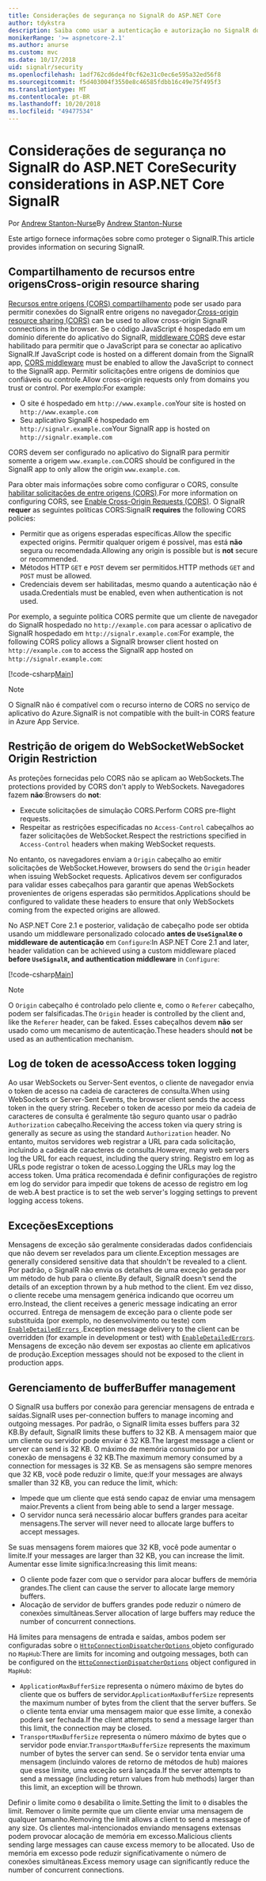 ```yaml
---
title: Considerações de segurança no SignalR do ASP.NET Core
author: tdykstra
description: Saiba como usar a autenticação e autorização no SignalR do ASP.NET Core.
monikerRange: '>= aspnetcore-2.1'
ms.author: anurse
ms.custom: mvc
ms.date: 10/17/2018
uid: signalr/security
ms.openlocfilehash: 1adf762cd6de4f0cf62e31c0ec6e595a32ed56f8
ms.sourcegitcommit: f5d403004f3550e8c46585fdbb16c49e75f495f3
ms.translationtype: MT
ms.contentlocale: pt-BR
ms.lasthandoff: 10/20/2018
ms.locfileid: "49477534"
---
```

# <a name="security-considerations-in-aspnet-core-signalr"></a><span data-ttu-id="5b71e-103">Considerações de segurança no SignalR do ASP.NET Core</span><span class="sxs-lookup"><span data-stu-id="5b71e-103">Security considerations in ASP.NET Core SignalR</span></span>

<span data-ttu-id="5b71e-104">Por [Andrew Stanton-Nurse](https://twitter.com/anurse)</span><span class="sxs-lookup"><span data-stu-id="5b71e-104">By [Andrew Stanton-Nurse](https://twitter.com/anurse)</span></span>

<span data-ttu-id="5b71e-105">Este artigo fornece informações sobre como proteger o SignalR.</span><span class="sxs-lookup"><span data-stu-id="5b71e-105">This article provides information on securing SignalR.</span></span>

## <a name="cross-origin-resource-sharing"></a><span data-ttu-id="5b71e-106">Compartilhamento de recursos entre origens</span><span class="sxs-lookup"><span data-stu-id="5b71e-106">Cross-origin resource sharing</span></span>

<span data-ttu-id="5b71e-107">[Recursos entre origens (CORS) compartilhamento](https://www.w3.org/TR/cors/) pode ser usado para permitir conexões do SignalR entre origens no navegador.</span><span class="sxs-lookup"><span data-stu-id="5b71e-107">[Cross-origin resource sharing (CORS)](https://www.w3.org/TR/cors/) can be used to allow cross-origin SignalR connections in the browser.</span></span> <span data-ttu-id="5b71e-108">Se o código JavaScript é hospedado em um domínio diferente do aplicativo do SignalR, [middleware CORS](xref:security/cors) deve estar habilitado para permitir que o JavaScript para se conectar ao aplicativo SignalR.</span><span class="sxs-lookup"><span data-stu-id="5b71e-108">If JavaScript code is hosted on a different domain from the SignalR app, [CORS middleware](xref:security/cors) must be enabled to allow the JavaScript to connect to the SignalR app.</span></span> <span data-ttu-id="5b71e-109">Permitir solicitações entre origens de domínios que confiáveis ou controle.</span><span class="sxs-lookup"><span data-stu-id="5b71e-109">Allow cross-origin requests only from domains you trust or control.</span></span> <span data-ttu-id="5b71e-110">Por exemplo:</span><span class="sxs-lookup"><span data-stu-id="5b71e-110">For example:</span></span>

* <span data-ttu-id="5b71e-111">O site é hospedado em `http://www.example.com`</span><span class="sxs-lookup"><span data-stu-id="5b71e-111">Your site is hosted on `http://www.example.com`</span></span>
* <span data-ttu-id="5b71e-112">Seu aplicativo SignalR é hospedado em `http://signalr.example.com`</span><span class="sxs-lookup"><span data-stu-id="5b71e-112">Your SignalR app is hosted on `http://signalr.example.com`</span></span>

<span data-ttu-id="5b71e-113">CORS devem ser configurado no aplicativo do SignalR para permitir somente a origem `www.example.com`.</span><span class="sxs-lookup"><span data-stu-id="5b71e-113">CORS should be configured in the SignalR app to only allow the origin `www.example.com`.</span></span>

<span data-ttu-id="5b71e-114">Para obter mais informações sobre como configurar o CORS, consulte [habilitar solicitações de entre origens (CORS)](xref:security/cors).</span><span class="sxs-lookup"><span data-stu-id="5b71e-114">For more information on configuring CORS, see [Enable Cross-Origin Requests (CORS)](xref:security/cors).</span></span> <span data-ttu-id="5b71e-115">O SignalR **requer** as seguintes políticas CORS:</span><span class="sxs-lookup"><span data-stu-id="5b71e-115">SignalR **requires** the following CORS policies:</span></span>

* <span data-ttu-id="5b71e-116">Permitir que as origens esperadas específicas.</span><span class="sxs-lookup"><span data-stu-id="5b71e-116">Allow the specific expected origins.</span></span> <span data-ttu-id="5b71e-117">Permitir qualquer origem é possível, mas está **não** segura ou recomendada.</span><span class="sxs-lookup"><span data-stu-id="5b71e-117">Allowing any origin is possible but is **not** secure or recommended.</span></span>
* <span data-ttu-id="5b71e-118">Métodos HTTP `GET` e `POST` devem ser permitidos.</span><span class="sxs-lookup"><span data-stu-id="5b71e-118">HTTP methods `GET` and `POST` must be allowed.</span></span>
* <span data-ttu-id="5b71e-119">Credenciais devem ser habilitadas, mesmo quando a autenticação não é usada.</span><span class="sxs-lookup"><span data-stu-id="5b71e-119">Credentials must be enabled, even when authentication is not used.</span></span>

<span data-ttu-id="5b71e-120">Por exemplo, a seguinte política CORS permite que um cliente de navegador do SignalR hospedado no `http://example.com` para acessar o aplicativo de SignalR hospedado em `http://signalr.example.com`:</span><span class="sxs-lookup"><span data-stu-id="5b71e-120">For example, the following CORS policy allows a SignalR browser client hosted on `http://example.com` to access the SignalR app hosted on `http://signalr.example.com`:</span></span>

[!code-csharp[Main](security/sample/Startup.cs?name=snippet1)]

> [!NOTE]
> <span data-ttu-id="5b71e-121">O SignalR não é compatível com o recurso interno de CORS no serviço de aplicativo do Azure.</span><span class="sxs-lookup"><span data-stu-id="5b71e-121">SignalR is not compatible with the built-in CORS feature in Azure App Service.</span></span>

## <a name="websocket-origin-restriction"></a><span data-ttu-id="5b71e-122">Restrição de origem do WebSocket</span><span class="sxs-lookup"><span data-stu-id="5b71e-122">WebSocket Origin Restriction</span></span>

<span data-ttu-id="5b71e-123">As proteções fornecidas pelo CORS não se aplicam ao WebSockets.</span><span class="sxs-lookup"><span data-stu-id="5b71e-123">The protections provided by CORS don't apply to WebSockets.</span></span> <span data-ttu-id="5b71e-124">Navegadores fazem **não**:</span><span class="sxs-lookup"><span data-stu-id="5b71e-124">Browsers do **not**:</span></span>

* <span data-ttu-id="5b71e-125">Execute solicitações de simulação CORS.</span><span class="sxs-lookup"><span data-stu-id="5b71e-125">Perform CORS pre-flight requests.</span></span>
* <span data-ttu-id="5b71e-126">Respeitar as restrições especificadas no `Access-Control` cabeçalhos ao fazer solicitações de WebSocket.</span><span class="sxs-lookup"><span data-stu-id="5b71e-126">Respect the restrictions specified in `Access-Control` headers when making WebSocket requests.</span></span>

<span data-ttu-id="5b71e-127">No entanto, os navegadores enviam a `Origin` cabeçalho ao emitir solicitações de WebSocket.</span><span class="sxs-lookup"><span data-stu-id="5b71e-127">However, browsers do send the `Origin` header when issuing WebSocket requests.</span></span> <span data-ttu-id="5b71e-128">Aplicativos devem ser configurados para validar esses cabeçalhos para garantir que apenas WebSockets provenientes de origens esperadas são permitidos.</span><span class="sxs-lookup"><span data-stu-id="5b71e-128">Applications should be configured to validate these headers to ensure that only WebSockets coming from the expected origins are allowed.</span></span>

<span data-ttu-id="5b71e-129">No ASP.NET Core 2.1 e posterior, validação de cabeçalho pode ser obtida usando um middleware personalizado colocado **antes de `UseSignalR`e o middleware de autenticação** em `Configure`:</span><span class="sxs-lookup"><span data-stu-id="5b71e-129">In ASP.NET Core 2.1 and later, header validation can be achieved using a custom middleware placed **before `UseSignalR`, and authentication middleware** in `Configure`:</span></span>

[!code-csharp[Main](security/sample/Startup.cs?name=snippet2)]

> [!NOTE]
> <span data-ttu-id="5b71e-130">O `Origin` cabeçalho é controlado pelo cliente e, como o `Referer` cabeçalho, podem ser falsificadas.</span><span class="sxs-lookup"><span data-stu-id="5b71e-130">The `Origin` header is controlled by the client and, like the `Referer` header, can be faked.</span></span> <span data-ttu-id="5b71e-131">Esses cabeçalhos devem **não** ser usado como um mecanismo de autenticação.</span><span class="sxs-lookup"><span data-stu-id="5b71e-131">These headers should **not** be used as an authentication mechanism.</span></span>

## <a name="access-token-logging"></a><span data-ttu-id="5b71e-132">Log de token de acesso</span><span class="sxs-lookup"><span data-stu-id="5b71e-132">Access token logging</span></span>

<span data-ttu-id="5b71e-133">Ao usar WebSockets ou Server-Sent eventos, o cliente de navegador envia o token de acesso na cadeia de caracteres de consulta.</span><span class="sxs-lookup"><span data-stu-id="5b71e-133">When using WebSockets or Server-Sent Events, the browser client sends the access token in the query string.</span></span> <span data-ttu-id="5b71e-134">Receber o token de acesso por meio da cadeia de caracteres de consulta é geralmente tão seguro quanto usar o padrão `Authorization` cabeçalho.</span><span class="sxs-lookup"><span data-stu-id="5b71e-134">Receiving the access token via query string is generally as secure as using the standard `Authorization` header.</span></span> <span data-ttu-id="5b71e-135">No entanto, muitos servidores web registrar a URL para cada solicitação, incluindo a cadeia de caracteres de consulta.</span><span class="sxs-lookup"><span data-stu-id="5b71e-135">However, many web servers log the URL for each request, including the query string.</span></span> <span data-ttu-id="5b71e-136">Registro em log as URLs pode registrar o token de acesso.</span><span class="sxs-lookup"><span data-stu-id="5b71e-136">Logging the URLs may log the access token.</span></span> <span data-ttu-id="5b71e-137">Uma prática recomendada é definir configurações de registro em log do servidor para impedir que tokens de acesso de registro em log de web.</span><span class="sxs-lookup"><span data-stu-id="5b71e-137">A best practice is to set the web server's logging settings to prevent logging access tokens.</span></span>

## <a name="exceptions"></a><span data-ttu-id="5b71e-138">Exceções</span><span class="sxs-lookup"><span data-stu-id="5b71e-138">Exceptions</span></span>

<span data-ttu-id="5b71e-139">Mensagens de exceção são geralmente consideradas dados confidenciais que não devem ser revelados para um cliente.</span><span class="sxs-lookup"><span data-stu-id="5b71e-139">Exception messages are generally considered sensitive data that shouldn't be revealed to a client.</span></span> <span data-ttu-id="5b71e-140">Por padrão, o SignalR não envia os detalhes de uma exceção gerada por um método de hub para o cliente.</span><span class="sxs-lookup"><span data-stu-id="5b71e-140">By default, SignalR doesn't send the details of an exception thrown by a hub method to the client.</span></span> <span data-ttu-id="5b71e-141">Em vez disso, o cliente recebe uma mensagem genérica indicando que ocorreu um erro.</span><span class="sxs-lookup"><span data-stu-id="5b71e-141">Instead, the client receives a generic message indicating an error occurred.</span></span> <span data-ttu-id="5b71e-142">Entrega de mensagem de exceção para o cliente pode ser substituída (por exemplo, no desenvolvimento ou teste) com [ `EnableDetailedErrors` ](xref:signalr/configuration#configure-server-options).</span><span class="sxs-lookup"><span data-stu-id="5b71e-142">Exception message delivery to the client can be overridden (for example in development or test) with [`EnableDetailedErrors`](xref:signalr/configuration#configure-server-options).</span></span> <span data-ttu-id="5b71e-143">Mensagens de exceção não devem ser expostas ao cliente em aplicativos de produção.</span><span class="sxs-lookup"><span data-stu-id="5b71e-143">Exception messages should not be exposed to the client in production apps.</span></span>

## <a name="buffer-management"></a><span data-ttu-id="5b71e-144">Gerenciamento de buffer</span><span class="sxs-lookup"><span data-stu-id="5b71e-144">Buffer management</span></span>

<span data-ttu-id="5b71e-145">O SignalR usa buffers por conexão para gerenciar mensagens de entrada e saídas.</span><span class="sxs-lookup"><span data-stu-id="5b71e-145">SignalR uses per-connection buffers to manage incoming and outgoing messages.</span></span> <span data-ttu-id="5b71e-146">Por padrão, o SignalR limita esses buffers para 32 KB.</span><span class="sxs-lookup"><span data-stu-id="5b71e-146">By default, SignalR limits these buffers to 32 KB.</span></span> <span data-ttu-id="5b71e-147">A mensagem maior que um cliente ou servidor pode enviar é 32 KB.</span><span class="sxs-lookup"><span data-stu-id="5b71e-147">The largest message a client or server can send is 32 KB.</span></span> <span data-ttu-id="5b71e-148">O máximo de memória consumido por uma conexão de mensagens é 32 KB.</span><span class="sxs-lookup"><span data-stu-id="5b71e-148">The maximum memory consumed by a connection for messages is 32 KB.</span></span> <span data-ttu-id="5b71e-149">Se as mensagens são sempre menores que 32 KB, você pode reduzir o limite, que:</span><span class="sxs-lookup"><span data-stu-id="5b71e-149">If your messages are always smaller than 32 KB, you can reduce the limit, which:</span></span>

* <span data-ttu-id="5b71e-150">Impede que um cliente que está sendo capaz de enviar uma mensagem maior.</span><span class="sxs-lookup"><span data-stu-id="5b71e-150">Prevents a client from being able to send a larger message.</span></span>
* <span data-ttu-id="5b71e-151">O servidor nunca será necessário alocar buffers grandes para aceitar mensagens.</span><span class="sxs-lookup"><span data-stu-id="5b71e-151">The server will never need to allocate large buffers to accept messages.</span></span>

<span data-ttu-id="5b71e-152">Se suas mensagens forem maiores que 32 KB, você pode aumentar o limite.</span><span class="sxs-lookup"><span data-stu-id="5b71e-152">If your messages are larger than 32 KB, you can increase the limit.</span></span> <span data-ttu-id="5b71e-153">Aumentar esse limite significa:</span><span class="sxs-lookup"><span data-stu-id="5b71e-153">Increasing this limit means:</span></span>

* <span data-ttu-id="5b71e-154">O cliente pode fazer com que o servidor para alocar buffers de memória grandes.</span><span class="sxs-lookup"><span data-stu-id="5b71e-154">The client can cause the server to allocate large memory buffers.</span></span>
* <span data-ttu-id="5b71e-155">Alocação de servidor de buffers grandes pode reduzir o número de conexões simultâneas.</span><span class="sxs-lookup"><span data-stu-id="5b71e-155">Server allocation of large buffers may reduce the number of concurrent connections.</span></span>

<span data-ttu-id="5b71e-156">Há limites para mensagens de entrada e saídas, ambos podem ser configuradas sobre o [ `HttpConnectionDispatcherOptions` ](xref:signalr/configuration#configure-server-options) objeto configurado no `MapHub`:</span><span class="sxs-lookup"><span data-stu-id="5b71e-156">There are limits for incoming and outgoing messages, both can be configured on the [`HttpConnectionDispatcherOptions`](xref:signalr/configuration#configure-server-options) object configured in `MapHub`:</span></span>

* <span data-ttu-id="5b71e-157">`ApplicationMaxBufferSize` representa o número máximo de bytes do cliente que os buffers de servidor.</span><span class="sxs-lookup"><span data-stu-id="5b71e-157">`ApplicationMaxBufferSize` represents the maximum number of bytes from the client that the server buffers.</span></span> <span data-ttu-id="5b71e-158">Se o cliente tenta enviar uma mensagem maior que esse limite, a conexão poderá ser fechada.</span><span class="sxs-lookup"><span data-stu-id="5b71e-158">If the client attempts to send a message larger than this limit, the connection may be closed.</span></span>
* <span data-ttu-id="5b71e-159">`TransportMaxBufferSize` representa o número máximo de bytes que o servidor pode enviar.</span><span class="sxs-lookup"><span data-stu-id="5b71e-159">`TransportMaxBufferSize` represents the maximum number of bytes the server can send.</span></span> <span data-ttu-id="5b71e-160">Se o servidor tenta enviar uma mensagem (incluindo valores de retorno de métodos de hub) maiores que esse limite, uma exceção será lançada.</span><span class="sxs-lookup"><span data-stu-id="5b71e-160">If the server attempts to send a message (including return values from hub methods) larger than this limit, an exception will be thrown.</span></span>

<span data-ttu-id="5b71e-161">Definir o limite como `0` desabilita o limite.</span><span class="sxs-lookup"><span data-stu-id="5b71e-161">Setting the limit to `0` disables the limit.</span></span> <span data-ttu-id="5b71e-162">Remover o limite permite que um cliente enviar uma mensagem de qualquer tamanho.</span><span class="sxs-lookup"><span data-stu-id="5b71e-162">Removing the limit allows a client to send a message of any size.</span></span> <span data-ttu-id="5b71e-163">Os clientes mal-intencionados enviando mensagens extensas podem provocar alocação de memória em excesso.</span><span class="sxs-lookup"><span data-stu-id="5b71e-163">Malicious clients sending large messages can cause excess memory to be allocated.</span></span> <span data-ttu-id="5b71e-164">Uso de memória em excesso pode reduzir significativamente o número de conexões simultâneas.</span><span class="sxs-lookup"><span data-stu-id="5b71e-164">Excess memory usage can significantly reduce the number of concurrent connections.</span></span>
